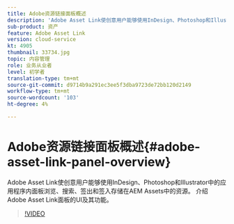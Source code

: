 ```yaml
---
title: Adobe资源链接面板概述
description: 'Adobe Asset Link使创意用户能够使用InDesign、Photoshop和Illustrator中的应用程序内面板浏览、搜索、签出和签入存储在AEM Assets中的资源。 介绍Adobe Asset Link面板的UI及其功能。 '
sub-product: 资产
feature: Adobe Asset Link
version: cloud-service
kt: 4905
thumbnail: 33734.jpg
topic: 内容管理
role: 业务从业者
level: 初学者
translation-type: tm+mt
source-git-commit: d9714b9a291ec3ee5f3dba9723de72bb120d2149
workflow-type: tm+mt
source-wordcount: '103'
ht-degree: 4%

---
```



# Adobe资源链接面板概述{#adobe-asset-link-panel-overview}

Adobe Asset Link使创意用户能够使用InDesign、Photoshop和Illustrator中的应用程序内面板浏览、搜索、签出和签入存储在AEM Assets中的资源。 介绍Adobe Asset Link面板的UI及其功能。

>[!VIDEO](https://video.tv.adobe.com/v/33734/?quality=12)
